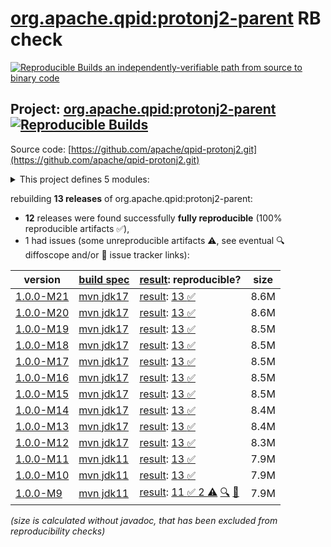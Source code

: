 [org.apache.qpid:protonj2-parent](https://central.sonatype.com/artifact/org.apache.qpid/protonj2-parent/versions) RB check
=======

[![Reproducible Builds](https://reproducible-builds.org/images/logos/rb.svg) an independently-verifiable path from source to binary code](https://reproducible-builds.org/)

## Project: [org.apache.qpid:protonj2-parent](https://central.sonatype.com/artifact/org.apache.qpid/protonj2-parent/versions) [![Reproducible Builds](https://img.shields.io/endpoint?url=https://raw.githubusercontent.com/jvm-repo-rebuild/reproducible-central/master/content/org/apache/qpid/protonj2/badge.json)](https://github.com/jvm-repo-rebuild/reproducible-central/blob/master/content/org/apache/qpid/protonj2/README.md)

Source code: [https://github.com/apache/qpid-protonj2.git](https://github.com/apache/qpid-protonj2.git)

<details><summary>This project defines 5 modules:</summary>

* [org.apache.qpid:apache-qpid-protonj2](https://central.sonatype.com/artifact/org.apache.qpid/apache-qpid-protonj2/1.0.0-M21)
* [org.apache.qpid:protonj2](https://central.sonatype.com/artifact/org.apache.qpid/protonj2/1.0.0-M21)
* [org.apache.qpid:protonj2-client](https://central.sonatype.com/artifact/org.apache.qpid/protonj2-client/1.0.0-M21)
* [org.apache.qpid:protonj2-parent](https://central.sonatype.com/artifact/org.apache.qpid/protonj2-parent/1.0.0-M21)
* [org.apache.qpid:protonj2-test-driver](https://central.sonatype.com/artifact/org.apache.qpid/protonj2-test-driver/1.0.0-M21)
</details>

rebuilding **13 releases** of org.apache.qpid:protonj2-parent:
- **12** releases were found successfully **fully reproducible** (100% reproducible artifacts :white_check_mark:),
- 1 had issues (some unreproducible artifacts :warning:, see eventual :mag: diffoscope and/or :memo: issue tracker links):

| version | [build spec](/BUILDSPEC.md) | [result](https://reproducible-builds.org/docs/jvm/): reproducible? | size |
| -- | --------- | ------ | -- |
| [1.0.0-M21](https://central.sonatype.com/artifact/org.apache.qpid/protonj2-parent/1.0.0-M21/pom) | [mvn jdk17](protonj2-1.0.0-M21.buildspec) | [result](protonj2-parent-1.0.0-M21.buildinfo): [13 :white_check_mark: ](protonj2-parent-1.0.0-M21.buildcompare) | 8.6M |
| [1.0.0-M20](https://central.sonatype.com/artifact/org.apache.qpid/protonj2-parent/1.0.0-M20/pom) | [mvn jdk17](protonj2-1.0.0-M20.buildspec) | [result](protonj2-parent-1.0.0-M20.buildinfo): [13 :white_check_mark: ](protonj2-parent-1.0.0-M20.buildcompare) | 8.6M |
| [1.0.0-M19](https://central.sonatype.com/artifact/org.apache.qpid/protonj2-parent/1.0.0-M19/pom) | [mvn jdk17](protonj2-1.0.0-M19.buildspec) | [result](protonj2-parent-1.0.0-M19.buildinfo): [13 :white_check_mark: ](protonj2-parent-1.0.0-M19.buildcompare) | 8.5M |
| [1.0.0-M18](https://central.sonatype.com/artifact/org.apache.qpid/protonj2-parent/1.0.0-M18/pom) | [mvn jdk17](protonj2-1.0.0-M18.buildspec) | [result](protonj2-parent-1.0.0-M18.buildinfo): [13 :white_check_mark: ](protonj2-parent-1.0.0-M18.buildcompare) | 8.5M |
| [1.0.0-M17](https://central.sonatype.com/artifact/org.apache.qpid/protonj2-parent/1.0.0-M17/pom) | [mvn jdk17](protonj2-1.0.0-M17.buildspec) | [result](protonj2-parent-1.0.0-M17.buildinfo): [13 :white_check_mark: ](protonj2-parent-1.0.0-M17.buildcompare) | 8.5M |
| [1.0.0-M16](https://central.sonatype.com/artifact/org.apache.qpid/protonj2-parent/1.0.0-M16/pom) | [mvn jdk17](protonj2-1.0.0-M16.buildspec) | [result](protonj2-parent-1.0.0-M16.buildinfo): [13 :white_check_mark: ](protonj2-parent-1.0.0-M16.buildcompare) | 8.5M |
| [1.0.0-M15](https://central.sonatype.com/artifact/org.apache.qpid/protonj2-parent/1.0.0-M15/pom) | [mvn jdk17](protonj2-1.0.0-M15.buildspec) | [result](protonj2-parent-1.0.0-M15.buildinfo): [13 :white_check_mark: ](protonj2-parent-1.0.0-M15.buildcompare) | 8.5M |
| [1.0.0-M14](https://central.sonatype.com/artifact/org.apache.qpid/protonj2-parent/1.0.0-M14/pom) | [mvn jdk17](protonj2-1.0.0-M14.buildspec) | [result](protonj2-parent-1.0.0-M14.buildinfo): [13 :white_check_mark: ](protonj2-parent-1.0.0-M14.buildcompare) | 8.4M |
| [1.0.0-M13](https://central.sonatype.com/artifact/org.apache.qpid/protonj2-parent/1.0.0-M13/pom) | [mvn jdk17](protonj2-1.0.0-M13.buildspec) | [result](protonj2-parent-1.0.0-M13.buildinfo): [13 :white_check_mark: ](protonj2-parent-1.0.0-M13.buildcompare) | 8.4M |
| [1.0.0-M12](https://central.sonatype.com/artifact/org.apache.qpid/protonj2-parent/1.0.0-M12/pom) | [mvn jdk17](protonj2-1.0.0-M12.buildspec) | [result](protonj2-parent-1.0.0-M12.buildinfo): [13 :white_check_mark: ](protonj2-parent-1.0.0-M12.buildcompare) | 8.3M |
| [1.0.0-M11](https://central.sonatype.com/artifact/org.apache.qpid/protonj2-parent/1.0.0-M11/pom) | [mvn jdk11](protonj2-1.0.0-M11.buildspec) | [result](protonj2-parent-1.0.0-M11.buildinfo): [13 :white_check_mark: ](protonj2-parent-1.0.0-M11.buildcompare) | 7.9M |
| [1.0.0-M10](https://central.sonatype.com/artifact/org.apache.qpid/protonj2-parent/1.0.0-M10/pom) | [mvn jdk11](protonj2-1.0.0-M10.buildspec) | [result](protonj2-parent-1.0.0-M10.buildinfo): [13 :white_check_mark: ](protonj2-parent-1.0.0-M10.buildcompare) | 7.9M |
| [1.0.0-M9](https://central.sonatype.com/artifact/org.apache.qpid/protonj2-parent/1.0.0-M9/pom) | [mvn jdk11](protonj2-1.0.0-M9.buildspec) | [result](protonj2-parent-1.0.0-M9.buildinfo): [11 :white_check_mark:  2 :warning:](protonj2-parent-1.0.0-M9.buildcompare) [:mag:](protonj2-parent-1.0.0-M9.diffoscope) [:memo:](https://github.com/apache/qpid-protonj2/pull/4) | 7.9M |

<i>(size is calculated without javadoc, that has been excluded from reproducibility checks)</i>
